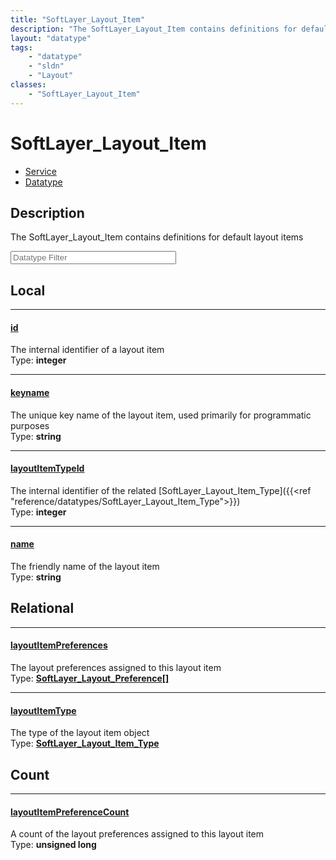 ```yaml
---
title: "SoftLayer_Layout_Item"
description: "The SoftLayer_Layout_Item contains definitions for default layout items"
layout: "datatype"
tags:
    - "datatype"
    - "sldn"
    - "Layout"
classes:
    - "SoftLayer_Layout_Item"
---
```


# SoftLayer_Layout_Item
<div id='service-datatype'>
    <ul id='sldn-reference-tabs'>
    <li id='service'> <a href='/reference/services/SoftLayer_Layout_Item' >Service</a></li>    <li id='datatype'> <a href='/reference/datatypes/SoftLayer_Layout_Item' >Datatype</a></li>
    </ul>
</div>

## Description 


The SoftLayer_Layout_Item contains definitions for default layout items 





<!-- Filer BEGIN -->
<div class="view-filters">
        <div class="clearfix">
            <div class="search-input-box">
                <input placeholder="Datatype Filter" onkeyup="titleSearch(inputId='prop-input', divId='properties', elementClass='prop-row')" 
                    type="text" id="prop-input" value="" size="30" maxlength="128" class="form-text">
            </div>
        </div>
</div>
<!-- Filer END -->

<div id="properties" class="content">
<div id="localProperties" class="prop-content" >

## Local
<div class="prop-row">

-----
[id]: #id
#### [id]
The internal identifier of a layout item  
<span class="type-label">Type: </span>**integer**  



</div>
<div class="prop-row">

-----
[keyname]: #keyname
#### [keyname]
The unique key name of the layout item, used primarily for programmatic purposes  
<span class="type-label">Type: </span>**string**  



</div>
<div class="prop-row">

-----
[layoutItemTypeId]: #layoutitemtypeid
#### [layoutItemTypeId]
The internal identifier of the related [SoftLayer_Layout_Item_Type]({{<ref "reference/datatypes/SoftLayer_Layout_Item_Type">}})  
<span class="type-label">Type: </span>**integer**  



</div>
<div class="prop-row">

-----
[name]: #name
#### [name]
The friendly name of the layout item  
<span class="type-label">Type: </span>**string**  



</div>
</div>
<!-- LOCAL PROPERTY END -->

<div id="relationalProperties"  class="prop-content" >

## Relational
<div class="prop-row">

-----
[layoutItemPreferences]: #layoutitempreferences
#### [layoutItemPreferences]
The layout preferences assigned to this layout item  
<span class="type-label">Type: </span>**<a href='/reference/datatypes/SoftLayer_Layout_Preference'>SoftLayer_Layout_Preference[] </a>**  



</div>
<div class="prop-row">

-----
[layoutItemType]: #layoutitemtype
#### [layoutItemType]
The type of the layout item object  
<span class="type-label">Type: </span>**<a href='/reference/datatypes/SoftLayer_Layout_Item_Type'>SoftLayer_Layout_Item_Type </a>**  



</div>

## Count
<div class="prop-row">

-----
[layoutItemPreferenceCount]: #layoutitempreferencecount
#### [layoutItemPreferenceCount]
A count of the layout preferences assigned to this layout item   
<span class="type-label">Type: </span>**unsigned long**  



</div>
</div>


